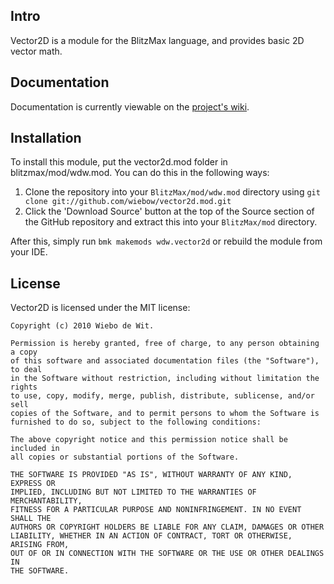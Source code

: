 Intro
-------------------------------------------------------------------------------

Vector2D is a module for the BlitzMax language, and provides basic 2D vector math.

Documentation
-------------------------------------------------------------------------------

Documentation is currently viewable on the [project's wiki](http://wiki.github.com/nilium/lugi.mod/).

Installation
-------------------------------------------------------------------------------

To install this module, put the vector2d.mod folder in blitzmax/mod/wdw.mod. You can do this in the following ways:

1. Clone the repository into your `BlitzMax/mod/wdw.mod` directory using `git clone git://github.com/wiebow/vector2d.mod.git`
2. Click the 'Download Source' button at the top of the Source section of the GitHub repository and extract this into your `BlitzMax/mod` directory.

After this, simply run `bmk makemods wdw.vector2d` or rebuild the module from your IDE.

License
-------------------------------------------------------------------------------

Vector2D is licensed under the MIT license:

    Copyright (c) 2010 Wiebo de Wit.

    Permission is hereby granted, free of charge, to any person obtaining a copy
    of this software and associated documentation files (the "Software"), to deal
    in the Software without restriction, including without limitation the rights
    to use, copy, modify, merge, publish, distribute, sublicense, and/or sell
    copies of the Software, and to permit persons to whom the Software is
    furnished to do so, subject to the following conditions:

    The above copyright notice and this permission notice shall be included in
    all copies or substantial portions of the Software.

    THE SOFTWARE IS PROVIDED "AS IS", WITHOUT WARRANTY OF ANY KIND, EXPRESS OR
    IMPLIED, INCLUDING BUT NOT LIMITED TO THE WARRANTIES OF MERCHANTABILITY,
    FITNESS FOR A PARTICULAR PURPOSE AND NONINFRINGEMENT. IN NO EVENT SHALL THE
    AUTHORS OR COPYRIGHT HOLDERS BE LIABLE FOR ANY CLAIM, DAMAGES OR OTHER
    LIABILITY, WHETHER IN AN ACTION OF CONTRACT, TORT OR OTHERWISE, ARISING FROM,
    OUT OF OR IN CONNECTION WITH THE SOFTWARE OR THE USE OR OTHER DEALINGS IN
    THE SOFTWARE.
